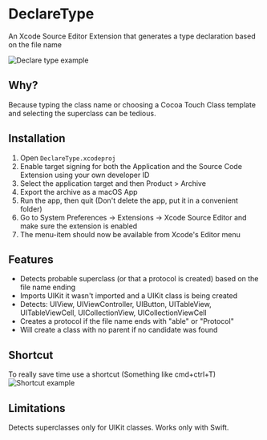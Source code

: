 # DeclareType
An Xcode Source Editor Extension that generates a type declaration based on the file name

![Declare type example](https://github.com/timaktimak/DeclareType/blob/master/Assets/ViewControllerExample.gif)


## Why?

Because typing the class name or choosing a Cocoa Touch Class template and selecting the superclass can be tedious.

## Installation

1. Open ``DeclareType.xcodeproj``
2. Enable target signing for both the Application and the Source Code Extension using your own developer ID
3. Select the application target and then Product > Archive
4. Export the archive as a macOS App
5. Run the app, then quit (Don't delete the app, put it in a convenient folder)
6. Go to System Preferences -> Extensions -> Xcode Source Editor and make sure the extension is enabled
7. The menu-item should now be available from Xcode's Editor menu

## Features
- Detects probable superclass (or that a protocol is created) based on the file name ending
- Imports UIKit it wasn't imported and a UIKit class is being created
- Detects: UIView, UIViewController, UIButton, UITableView, UITableViewCell, UICollectionView, UICollectionViewCell
- Creates a protocol if the file name ends with "able" or "Protocol"
- Will create a class with no parent if no candidate was found

## Shortcut
To really save time use a shortcut (Something like cmd+ctrl+T)
![Shortcut example](https://github.com/timaktimak/DeclareType/blob/master/Assets/Shortcut.png)

## Limitations
Detects superclasses only for UIKit classes. Works only with Swift.

